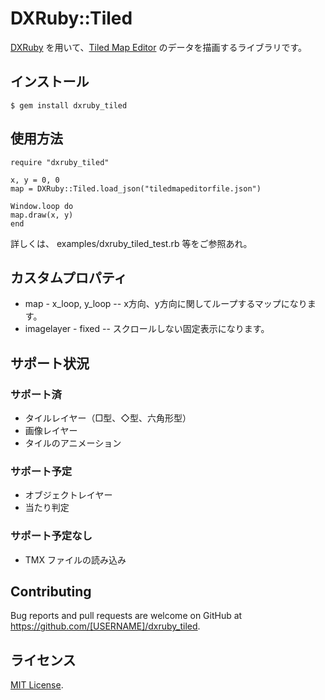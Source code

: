 # DXRuby::Tiled

[DXRuby](http://dxruby.osdn.jp/) を用いて、[Tiled Map Editor](http://www.mapeditor.org/) のデータを描画するライブラリです。


## インストール

    $ gem install dxruby_tiled

	
## 使用方法

    require "dxruby_tiled"
    
    x, y = 0, 0
    map = DXRuby::Tiled.load_json("tiledmapeditorfile.json")
    
    Window.loop do
    map.draw(x, y)
    end

詳しくは、 examples/dxruby_tiled_test.rb 等をご参照あれ。


## カスタムプロパティ

- map - x_loop, y_loop
-- x方向、y方向に関してループするマップになります。
- imagelayer - fixed
-- スクロールしない固定表示になります。

## サポート状況

### サポート済

- タイルレイヤー（□型、◇型、六角形型）
- 画像レイヤー
- タイルのアニメーション

### サポート予定

- オブジェクトレイヤー
- 当たり判定

### サポート予定なし

- TMX ファイルの読み込み


## Contributing

Bug reports and pull requests are welcome on GitHub at https://github.com/[USERNAME]/dxruby_tiled.


## ライセンス

[MIT License](http://opensource.org/licenses/MIT).

